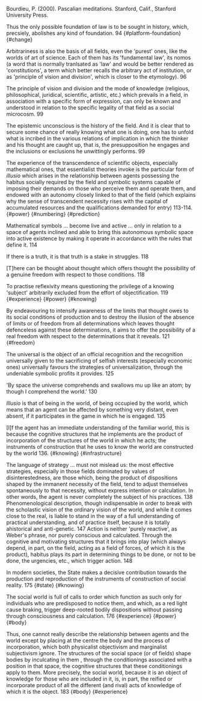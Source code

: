 Bourdieu, P. (2000). Pascalian meditations. Stanford, Calif., Stanford University Press.

Thus the only possible foundation of law is to be sought in history, which, precsiely, abolishes any kind of foundation. 94 {#platform-foundation} {#change}

Arbitrariness is also the basis of all fields, even the 'purest' ones, like the worlds of art of science. Each of them has its 'fundamental law', its nomos (a word that is normally tranlsated as 'law' and would be better rendered as 'constitutions', a term which better recalls the arbitrary act of institution, or as 'principle of vision and division', which is closer to the etymology). 96

The principle of vision and division and the mode of knowledge (religious, philosophical, juridical, scientific, artistic, etc.) which prevails in a field, in association with a specific form of expression, can only be known and understood in relation to the specific legality of that field as a social microcosm. 99

The epistemic unconscious is the history of the field. And it is clear that to secure some chance of  really knowing what one is doing, one has to unfold what is incribed in the various relations of implication in which the thinker and his thought are caught up, that is, the presupposition he engages and the inclusions or exclusions he unwittingly performs. 99

The experience of the transcendence of scientific objects, especially mathematical ones, that essentialist theories invoke is the particular form of *illusio* which arises in the relationship between agents possessing the habitus socially required by the field and symbolic systems capable of imposing their demands on those who perceive them and operate them, and endowed with an autonomy closely linked to that of the field (which explains why the sense of transcendent necessity rises with the capital of accumulated resources and the qualifications demanded for entry) 113-114. {#power} {#numbering} {#prediction}

Mathematical symbols ... become live and active ... only in relation to a space of agents inclined and able to bring this autonomous symbolic space into active existence by making it operate in accordance with the rules that define it. 114

If there is a truth, it is that truth is a stake in struggles. 118

[T]here can be thought about thought which offers thought the possibility of a genuine freedom  with respect to those conditions. 118

To practise reflexivity means questioning the privilege of a knowing 'subject' arbitrarily excluded from the effort of objectification. 119 {#experience} {#power} {#knowing}

By endeavouring to intensify awareness of the limits that thought owes to its social conditions of production and to destroy the illusion of the absence of limits or of freedom from all determinations which leaves thought defenceless against these determinations, it aims to offer the possibility of a real freedom with respect to the determinations that it reveals. 121 {#freedom}

The universal is the object of an official recognition and the recognition  universally given to the sacrificing of selfish interests (especially economic ones) universally favours the strategies of universalization, through the undeniable symbolic profits it provides. 125

'By space the universe comprehends and swallows mu up like an atom; by though I comprehend the world.' 130

*Illusio*  is that of being in  the world, of being occupied by the world, which means that an agent can be affected by something very distant, even absent, if it participates in the game in which he is engaged. 135

[I]f the agent has an immediate understanding of the familiar world, this is because the cognitive structures that he implements are the product of incorporation of the structures of the world in which he acts; the instruments of construction that he uses to know the world are constructed by the world 136. {#knowing} {#infrastructure}

The language of strategy ... must not mislead us: the most effective strategies, especially in those fields dominated by values of disinterestedness, are those which, being the product of dispositions shaped by the immanent necessity of the field, tend to adjust themselves spontaneously to that necessity, without express intention or calculation. In other words, the agent is never completely the subject of his practices. 138
Phenomenological description, though indispensable in order to break with the scholastic vision  of the ordinary vision of the world, and while it comes close to the real, is liable to stand in the way of a full understanding of practical understanding, and of practice itself, because it is totally ahistorical and anti-genetic. 147
Action is neither 'purely reactive', as Weber's phrase, nor purely conscious and calculated. Through the cognitive and motivating structures that it brings into play (which always depend, in part, on the field, acting as a field of forces, of which it is the product), habitus plays its part in determining things to be done, or not to be done, the urgencies, etc., which trigger action. 148

In modern societies, the State makes a decisive contribution towards the production and reproduction of the instruments of construction of social reality. 175 {#state} {#knowing}

The social world is full of calls to order  which function as such only for individuals who are predisposed to notice them, and which, as a red light cause braking, trigger deep-rooted bodily dispositions without passing through consciousness and calculation. 176 {#experience} {#power} {#body}

Thus, one cannot really describe the relationship between agents and the world except by placing at the centre the body and the process of incorporation, which both physicalist objectivism and marginalist subjectivism ignore. The structures of the social space (or of fields) shape bodies by inculcating in them , through the conditionings associated with a position in that space, the cognitive structures that these conditionings apply to them. More precisely, the social world, because it is an object of knowledge for those who are included in it, is, in part, the reified or incorporate product of all the different (and rival) acts of knowledge of which it is the object. 183 {#body} {#experience}

